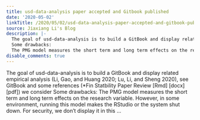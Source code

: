 ```yaml
---
title: usd-data-analysis paper accepted and Gitbook published
date: '2020-05-02'
linkTitle: /2020/05/02/usd-data-analysis-paper-accepted-and-gitbook-published/
source: Jiaxiang Li's Blog
description: |-
  The goal of usd-data-analysis is to build a GitBook and display related empirical analysis (Li, Gao, and Huang 2020; Lu, Li, and Sheng 2020), see GitBook and some references (*Fin Statbility Paper Review [Rmd] [docx] [pdf]) we consider
  Some drawbacks:
  The PMG model measures the short term and long term effects on the research variable. However, in some environment, running this model makes the RStudio or the system shut down. For security, we don’t display it in this ...
disable_comments: true
---
```

The goal of usd-data-analysis is to build a GitBook and display related empirical analysis (Li, Gao, and Huang 2020; Lu, Li, and Sheng 2020), see GitBook and some references (*Fin Statbility Paper Review [Rmd] [docx] [pdf]) we consider
Some drawbacks:
The PMG model measures the short term and long term effects on the research variable. However, in some environment, running this model makes the RStudio or the system shut down. For security, we don’t display it in this ...